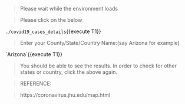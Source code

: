 <blockquote>Please wait while the environment loads</blockquote>

<blockquote>Please click on the below</blockquote>

`./covid19_cases_details`{{execute T1}}

<blockquote>Enter your County/State/Country Name:(say Arizona for example)</blockquote>
`Arizona`{{execute T1}}

<blockquote>You should be able to see the results. In order to check for other states or country, click the above again.</blockquote>

<blockquote>REFERENCE:</blockquote>
<blockquote>https://coronavirus.jhu.edu/map.html</blockquote>

